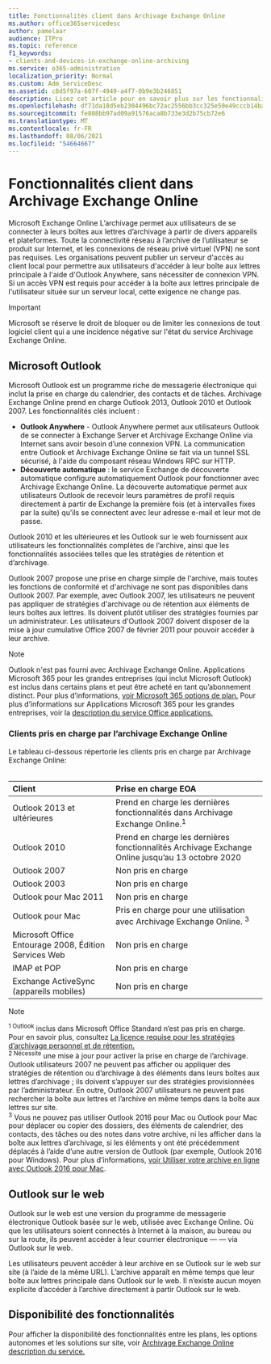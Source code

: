 ```yaml
---
title: Fonctionnalités client dans Archivage Exchange Online
ms.author: office365servicedesc
author: pamelaar
audience: ITPro
ms.topic: reference
f1_keywords:
- clients-and-devices-in-exchange-online-archiving
ms.service: o365-administration
localization_priority: Normal
ms.custom: Adm_ServiceDesc
ms.assetid: c8d5f97a-607f-4949-a4f7-0b9e3b246851
description: Lisez cet article pour en savoir plus sur les fonctionnalités client disponibles dans Microsoft Exchange Online’archivage.
ms.openlocfilehash: df71da18d5eb2304496bc72ac2556bb3cc325e50e49cccb14ba6b5191cc95b1d
ms.sourcegitcommit: fe808bb97ad09a91576aca8b733e3d2b75cb72e6
ms.translationtype: MT
ms.contentlocale: fr-FR
ms.lasthandoff: 08/06/2021
ms.locfileid: "54664667"
---
```

# <a name="client-features-in-exchange-online-archiving"></a>Fonctionnalités client dans Archivage Exchange Online

Microsoft Exchange Online L’archivage permet aux utilisateurs de se connecter à leurs boîtes aux lettres d’archivage à partir de divers appareils et plateformes. Toute la connectivité réseau à l’archive de l’utilisateur se produit sur Internet, et les connexions de réseau privé virtuel (VPN) ne sont pas requises. Les organisations peuvent publier un serveur d'accès au client local pour permettre aux utilisateurs d'accéder à leur boîte aux lettres principale à l'aide d'Outlook Anywhere, sans nécessiter de connexion VPN. Si un accès VPN est requis pour accéder à la boîte aux lettres principale de l'utilisateur située sur un serveur local, cette exigence ne change pas.
  
> [!IMPORTANT]
> Microsoft se réserve le droit de bloquer ou de limiter les connexions de tout logiciel client qui a une incidence négative sur l'état du service Archivage Exchange Online.
  
## <a name="microsoft-outlook"></a>Microsoft Outlook

Microsoft Outlook est un programme riche de messagerie électronique qui inclut la prise en charge du calendrier, des contacts et de tâches. Archivage Exchange Online prend en charge Outlook 2013, Outlook 2010 et Outlook 2007. Les fonctionnalités clés incluent :
  
- **Outlook Anywhere** - Outlook Anywhere permet aux utilisateurs Outlook de se connecter à Exchange Server et Archivage Exchange Online via Internet sans avoir besoin d’une connexion VPN. La communication entre Outlook et Archivage Exchange Online se fait via un tunnel SSL sécurisé, à l'aide du composant réseau Windows RPC sur HTTP.    
- **Découverte automatique** : le service Exchange de découverte automatique configure automatiquement Outlook pour fonctionner avec Archivage Exchange Online. La découverte automatique permet aux utilisateurs Outlook de recevoir leurs paramètres de profil requis directement à partir de Exchange la première fois (et à intervalles fixes par la suite) qu’ils se connectent avec leur adresse e-mail et leur mot de passe. 

Outlook 2010 et les ultérieures et les Outlook sur le web fournissent aux utilisateurs les fonctionnalités complètes de l’archive, ainsi que les fonctionnalités associées telles que les stratégies de rétention et d’archivage.
  
Outlook 2007 propose une prise en charge simple de l'archive, mais toutes les fonctions de conformité et d'archivage ne sont pas disponibles dans Outlook 2007. Par exemple, avec Outlook 2007, les utilisateurs ne peuvent pas appliquer de stratégies d'archivage ou de rétention aux éléments de leurs boîtes aux lettres. Ils doivent plutôt utiliser des stratégies fournies par un administrateur. Les utilisateurs d'Outlook 2007 doivent disposer de la mise à jour cumulative Office 2007 de février 2011 pour pouvoir accéder à leur archive.
  
> [!NOTE]
> Outlook n'est pas fourni avec Archivage Exchange Online. Applications Microsoft 365 pour les grandes entreprises (qui inclut Microsoft Outlook) est inclus dans certains plans et peut être acheté en tant qu’abonnement distinct. Pour plus d’informations, [voir Microsoft 365 options de plan.](../office-365-platform-service-description/office-365-plan-options.md) Pour plus d’informations sur Applications Microsoft 365 pour les grandes entreprises, voir la [description du service Office applications.](../office-applications-service-description/office-applications-service-description.md) 
  
### <a name="clients-supported-by-exchange-online-archiving"></a>Clients pris en charge par l’archivage Exchange Online

Le tableau ci-dessous répertorie les clients pris en charge par Archivage Exchange Online:<br><br>
  
| Client | Prise en charge EOA |
|:-----|:-----|
|Outlook 2013 et ultérieures  <br/> |Prend en charge les dernières fonctionnalités dans Archivage Exchange Online.<sup>1</sup> <br/> |
|Outlook 2010  <br/> |Prend en charge les dernières fonctionnalités Archivage Exchange Online jusqu’au 13 octobre 2020|
|Outlook 2007  <br/> |Non pris en charge |
|Outlook 2003  <br/> |Non pris en charge  <br/> |
|Outlook pour Mac 2011  <br/> |Non pris en charge  <br/> |
|Outlook pour Mac  <br/> |Pris en charge pour une utilisation avec Archivage Exchange Online. <sup>3</sup> <br/> |
|Microsoft Office Entourage 2008, Édition Services Web  <br/> |Non pris en charge  <br/> |
|IMAP et POP  <br/> |Non pris en charge  <br/> |
|Exchange ActiveSync (appareils mobiles)  <br/> |Non pris en charge  <br/> |
   
> [!NOTE]
> <sup>1 Outlook</sup> inclus dans Microsoft Office Standard n’est pas pris en charge. Pour en savoir plus, consultez [La licence requise pour les stratégies d’archivage personnel et de rétention.](https://support.office.com/article/Outlook-license-requirements-for-Exchange-features-46B6B7C5-C3CA-43E5-8424-1E2807917C99) <br/> 
<sup>2 Nécessite</sup> une mise à jour pour activer la prise en charge de l’archivage. Outlook utilisateurs 2007 ne peuvent pas afficher ou appliquer des stratégies de rétention ou d’archivage à des éléments dans leurs boîtes aux lettres d’archivage ; ils doivent s’appuyer sur des stratégies provisionnées par l’administrateur. En outre, Outlook 2007 utilisateurs ne peuvent pas rechercher la boîte aux lettres et l’archive en même temps dans la boîte aux lettres sur site. <br/> 
<sup>3</sup> Vous ne pouvez pas utiliser Outlook 2016 pour Mac ou Outlook pour Mac pour déplacer ou copier des dossiers, des éléments de calendrier, des contacts, des tâches ou des notes dans votre archive, ni les afficher dans la boîte aux lettres d’archivage, si les éléments y ont été précédemment déplacés à l’aide d’une autre version de Outlook (par exemple, Outlook 2016 pour Windows). Pour plus d’informations, [voir Utiliser votre archive en ligne avec Outlook 2016 pour Mac](https://support.office.com/article/Use-your-online-archive-with-Outlook-2016-for-Mac-45b8439c-2982-4b6b-9097-eed71dbfe238). 

## <a name="outlook-on-the-web"></a>Outlook sur le web

Outlook sur le web est une version du programme de messagerie électronique Outlook basée sur le web, utilisée avec Exchange Online. Où que les utilisateurs soient connectés à Internet à la maison, au bureau ou sur la route, ils peuvent accéder à leur courrier électronique &mdash; &mdash; via Outlook sur le web.
  
Les utilisateurs peuvent accéder à leur archive en se Outlook sur le web sur site (à l’aide de la même URL). L’archive apparaît en même temps que leur boîte aux lettres principale dans Outlook sur le web. Il n’existe aucun moyen explicite d’accéder à l’archive directement à partir Outlook sur le web.
  
## <a name="feature-availability"></a>Disponibilité des fonctionnalités

Pour afficher la disponibilité des fonctionnalités entre les plans, les options autonomes et les solutions sur site, voir [Archivage Exchange Online description du service.](exchange-online-archiving-service-description.md)